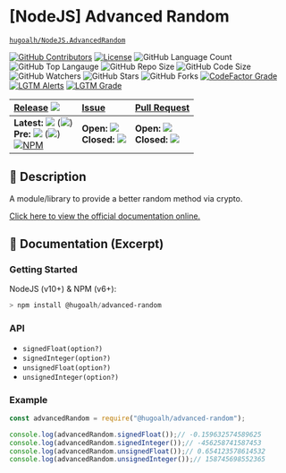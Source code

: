 # \[NodeJS\] Advanced Random

[`hugoalh/NodeJS.AdvancedRandom`](https://github.com/hugoalh/NodeJS.AdvancedRandom)

[![GitHub Contributors](https://img.shields.io/github/contributors/hugoalh/NodeJS.AdvancedRandom?logo=github&logoColor=ffffff&style=flat-square)](https://github.com/hugoalh/NodeJS.AdvancedRandom/graphs/contributors)
[![License](https://img.shields.io/github/license/hugoalh/NodeJS.AdvancedRandom?logo=github&logoColor=ffffff&style=flat-square)](./LICENSE.md)
![GitHub Language Count](https://img.shields.io/github/languages/count/hugoalh/NodeJS.AdvancedRandom?logo=github&logoColor=ffffff&style=flat-square)
![GitHub Top Langauge](https://img.shields.io/github/languages/top/hugoalh/NodeJS.AdvancedRandom?logo=github&logoColor=ffffff&style=flat-square)
![GitHub Repo Size](https://img.shields.io/github/repo-size/hugoalh/NodeJS.AdvancedRandom?logo=github&logoColor=ffffff&style=flat-square)
![GitHub Code Size](https://img.shields.io/github/languages/code-size/hugoalh/NodeJS.AdvancedRandom?logo=github&logoColor=ffffff&style=flat-square)
![GitHub Watchers](https://img.shields.io/github/watchers/hugoalh/NodeJS.AdvancedRandom?logo=github&logoColor=ffffff&style=flat-square)
![GitHub Stars](https://img.shields.io/github/stars/hugoalh/NodeJS.AdvancedRandom?logo=github&logoColor=ffffff&style=flat-square)
![GitHub Forks](https://img.shields.io/github/forks/hugoalh/NodeJS.AdvancedRandom?logo=github&logoColor=ffffff&style=flat-square)
[![CodeFactor Grade](https://img.shields.io/codefactor/grade/github/hugoalh/NodeJS.AdvancedRandom?logo=codefactor&logoColor=ffffff&style=flat-square)](https://www.codefactor.io/repository/github/hugoalh/nodejs.advancedrandom)
[![LGTM Alerts](https://img.shields.io/lgtm/alerts/g/hugoalh/NodeJS.AdvancedRandom.svg?label=%20&logo=lgtm&logoColor=ffffff&style=flat-square)](https://lgtm.com/projects/g/hugoalh/NodeJS.AdvancedRandom/alerts)
[![LGTM Grade](https://img.shields.io/lgtm/grade/javascript/g/hugoalh/NodeJS.AdvancedRandom.svg?logo=lgtm&logoColor=ffffff&style=flat-square)](https://lgtm.com/projects/g/hugoalh/NodeJS.AdvancedRandom/context:javascript)

| **[Release](https://github.com/hugoalh/NodeJS.AdvancedRandom/releases)** ![](https://img.shields.io/github/downloads/hugoalh/NodeJS.AdvancedRandom/total?style=flat-square&color=000000&label=%20) | **[Issue](https://github.com/hugoalh/NodeJS.AdvancedRandom/issues?q=is%3Aissue)** | **[Pull Request](https://github.com/hugoalh/NodeJS.AdvancedRandom/pulls?q=is%3Apr)** |
|:----|:----|:----|
| **Latest:** ![](https://img.shields.io/github/release/hugoalh/NodeJS.AdvancedRandom?sort=semver&style=flat-square&color=000000&label=%20) (![](https://img.shields.io/github/release-date/hugoalh/NodeJS.AdvancedRandom?style=flat-square&color=000000&label=%20))<br />**Pre:** ![](https://img.shields.io/github/release/hugoalh/NodeJS.AdvancedRandom?include_prereleases&sort=semver&style=flat-square&color=000000&label=%20) (![](https://img.shields.io/github/release-date-pre/hugoalh/NodeJS.AdvancedRandom?style=flat-square&color=000000&label=%20))<br />[![NPM](https://img.shields.io/npm/v/@hugoalh/advanced-random?logo=npm&logoColor=ffffff&style=flat-square)](https://www.npmjs.com/package/@hugoalh/advanced-random) | **Open:** ![](https://img.shields.io/github/issues-raw/hugoalh/NodeJS.AdvancedRandom?style=flat-square&color=000000&label=%20)<br />**Closed:** ![](https://img.shields.io/github/issues-closed-raw/hugoalh/NodeJS.AdvancedRandom?style=flat-square&color=000000&label=%20) | **Open:** ![](https://img.shields.io/github/issues-pr-raw/hugoalh/NodeJS.AdvancedRandom?style=flat-square&color=000000&label=%20)<br />**Closed:** ![](https://img.shields.io/github/issues-pr-closed-raw/hugoalh/NodeJS.AdvancedRandom?style=flat-square&color=000000&label=%20) |

## 📜 Description

A module/library to provide a better random method via crypto.

[Click here to view the official documentation online.](https://github.com/hugoalh/NodeJS.AdvancedRandom/wiki)

## 📄 Documentation (Excerpt)

### Getting Started

NodeJS (v10+) & NPM (v6+):

```powershell
> npm install @hugoalh/advanced-random
```

### API

- `signedFloat(option?)`
- `signedInteger(option?)`
- `unsignedFloat(option?)`
- `unsignedInteger(option?)`

### Example

```javascript
const advancedRandom = require("@hugoalh/advanced-random");

console.log(advancedRandom.signedFloat());// -0.159632574589625
console.log(advancedRandom.signedInteger());// -456258741587453
console.log(advancedRandom.unsignedFloat());// 0.654123578614532
console.log(advancedRandom.unsignedInteger());// 158745698552365
```
